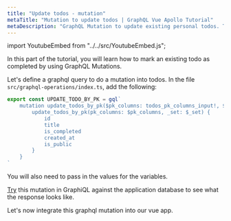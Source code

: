 ```yaml
---
title: "Update todos - mutation"
metaTitle: "Mutation to update todos | GraphQL Vue Apollo Tutorial"
metaDescription: "GraphQL Mutation to update existing personal todos. Try the mutation in GraphiQL, passing the Authorization token to mark a todo as completed"
---
```


import YoutubeEmbed from "../../src/YoutubeEmbed.js";

<YoutubeEmbed link="https://www.youtube.com/embed/JsW81LKWyE8" />

In this part of the tutorial, you will learn how to mark an existing todo as completed by using GraphQL Mutations.

Let's define a graphql query to do a mutation into todos. In the file `src/graphql-operations/index.ts`, add the following:

```ts
export const UPDATE_TODO_BY_PK = gql`
    mutation update_todos_by_pk($pk_columns: todos_pk_columns_input!, $_set: todos_set_input!) {
        update_todos_by_pk(pk_columns: $pk_columns, _set: $_set) {
            id
            title
            is_completed
            created_at
            is_public
        }
    }
`
```

You will also need to pass in the values for the variables.

[Try](https://hasura.io/learn/graphql/graphiql) this mutation in GraphiQL against the application database to see what the response looks like.

Let's now integrate this graphql mutation into our vue app.
